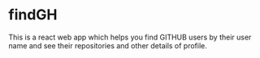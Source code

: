 # findGH
This is a react web app which helps you find GITHUB users by their user name and see their repositories and other details of profile.
